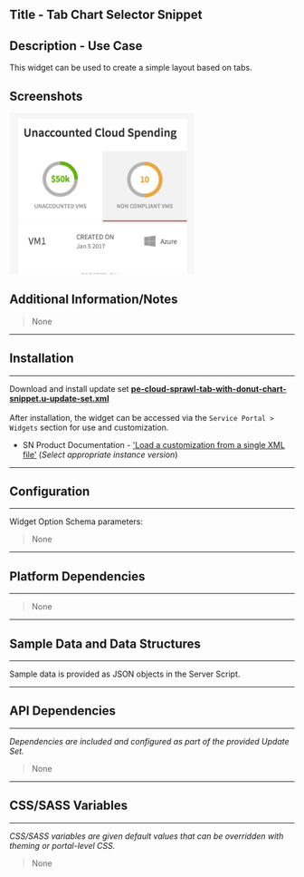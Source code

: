 ## Title - Tab Chart Selector Snippet

## Description - Use Case

This widget can be used to create a simple layout based on tabs.

## Screenshots
![alt text](../images/pe-tab-chart-selector.png "Tab Chart Selector")

## Additional Information/Notes 
> None
---
## Installation
---
Download and install update set **[pe-cloud-sprawl-tab-with-donut-chart-snippet.u-update-set.xml](pe-cloud-sprawl-tab-with-donut-chart-snippet.u-update-set.xml)** <br/><br/>
After installation, the widget can be accessed via the `Service Portal > Widgets` section for use and customization.<br/>
* SN Product Documentation - ['Load a customization from a single XML file'](https://docs.servicenow.com/search?q=Load+a+customization+from+a+single+XML+file)   (<i>Select appropriate instance version</i>)
---
## Configuration
---
Widget Option Schema parameters:
> None
---
## Platform Dependencies
---
> None
---
## Sample Data and Data Structures
---
Sample data is provided as JSON objects in the Server Script.

---
## API Dependencies
---
<i>Dependencies are included and configured as part of the provided Update Set.</i>
> None
---
## CSS/SASS Variables
---
_CSS/SASS variables are given default values that can be overridden with theming or portal-level CSS._
> None
